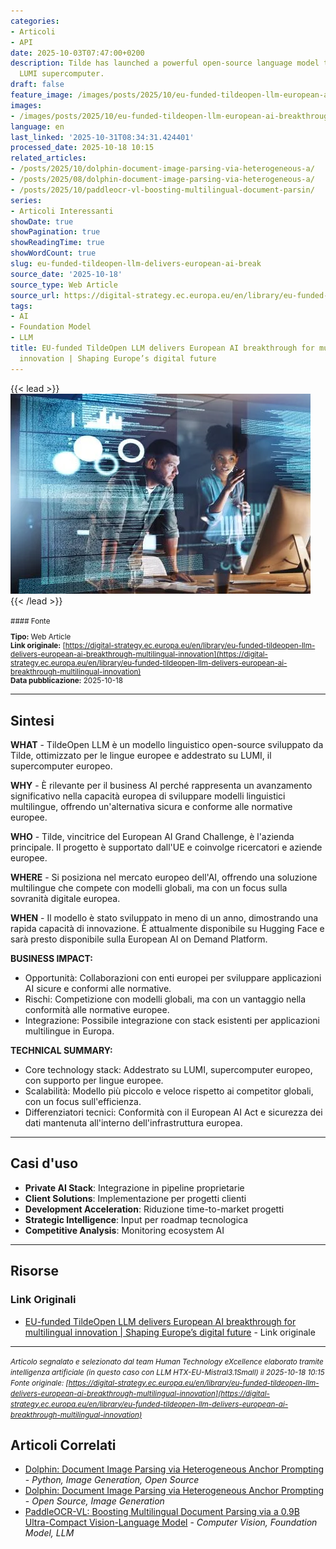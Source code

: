 ```yaml
---
categories:
- Articoli
- API
date: 2025-10-03T07:47:00+0200
description: Tilde has launched a powerful open-source language model trained on Europe's
  LUMI supercomputer.
draft: false
feature_image: /images/posts/2025/10/eu-funded-tildeopen-llm-european-ai-breakthrough-2.webp
images:
- /images/posts/2025/10/eu-funded-tildeopen-llm-european-ai-breakthrough-2.webp
language: en
last_linked: '2025-10-31T08:34:31.424401'
processed_date: 2025-10-18 10:15
related_articles:
- /posts/2025/10/dolphin-document-image-parsing-via-heterogeneous-a/
- /posts/2025/08/dolphin-document-image-parsing-via-heterogeneous-a/
- /posts/2025/10/paddleocr-vl-boosting-multilingual-document-parsin/
series:
- Articoli Interessanti
showDate: true
showPagination: true
showReadingTime: true
showWordCount: true
slug: eu-funded-tildeopen-llm-delivers-european-ai-break
source_date: '2025-10-18'
source_type: Web Article
source_url: https://digital-strategy.ec.europa.eu/en/library/eu-funded-tildeopen-llm-delivers-european-ai-breakthrough-multilingual-innovation
tags:
- AI
- Foundation Model
- LLM
title: EU-funded TildeOpen LLM delivers European AI breakthrough for multilingual
  innovation | Shaping Europe’s digital future
---
```


{{< lead >}}
![Two colleagues, a man and a woman, look intently at a glowing, transparent screen overlaid with lines of code and data visualizations in a dimly lit office.](/images/posts/2025/10/eu-funded-tildeopen-llm-european-ai-breakthrough-2.webp)
{{< /lead >}}

<small>
#### Fonte

**Tipo:** Web Article  
**Link originale:** [https://digital-strategy.ec.europa.eu/en/library/eu-funded-tildeopen-llm-delivers-european-ai-breakthrough-multilingual-innovation](https://digital-strategy.ec.europa.eu/en/library/eu-funded-tildeopen-llm-delivers-european-ai-breakthrough-multilingual-innovation)  
**Data pubblicazione:** 2025-10-18

</small>

---

## Sintesi

**WHAT** - TildeOpen LLM è un modello linguistico open-source sviluppato da Tilde, ottimizzato per le lingue europee e addestrato su LUMI, il supercomputer europeo.

**WHY** - È rilevante per il business AI perché rappresenta un avanzamento significativo nella capacità europea di sviluppare modelli linguistici multilingue, offrendo un'alternativa sicura e conforme alle normative europee.

**WHO** - Tilde, vincitrice del European AI Grand Challenge, è l'azienda principale. Il progetto è supportato dall'UE e coinvolge ricercatori e aziende europee.

**WHERE** - Si posiziona nel mercato europeo dell'AI, offrendo una soluzione multilingue che compete con modelli globali, ma con un focus sulla sovranità digitale europea.

**WHEN** - Il modello è stato sviluppato in meno di un anno, dimostrando una rapida capacità di innovazione. È attualmente disponibile su Hugging Face e sarà presto disponibile sulla European AI on Demand Platform.

**BUSINESS IMPACT:**
- Opportunità: Collaborazioni con enti europei per sviluppare applicazioni AI sicure e conformi alle normative.
- Rischi: Competizione con modelli globali, ma con un vantaggio nella conformità alle normative europee.
- Integrazione: Possibile integrazione con stack esistenti per applicazioni multilingue in Europa.

**TECHNICAL SUMMARY:**
- Core technology stack: Addestrato su LUMI, supercomputer europeo, con supporto per lingue europee.
- Scalabilità: Modello più piccolo e veloce rispetto ai competitor globali, con un focus sull'efficienza.
- Differenziatori tecnici: Conformità con il European AI Act e sicurezza dei dati mantenuta all'interno dell'infrastruttura europea.

---

## Casi d'uso

- **Private AI Stack**: Integrazione in pipeline proprietarie
- **Client Solutions**: Implementazione per progetti clienti
- **Development Acceleration**: Riduzione time-to-market progetti
- **Strategic Intelligence**: Input per roadmap tecnologica
- **Competitive Analysis**: Monitoring ecosystem AI

---



## Risorse

### Link Originali
- [EU-funded TildeOpen LLM delivers European AI breakthrough for multilingual innovation | Shaping Europe’s digital future](https://digital-strategy.ec.europa.eu/en/library/eu-funded-tildeopen-llm-delivers-european-ai-breakthrough-multilingual-innovation) - Link originale


---

*<small>Articolo segnalato e selezionato dal team Human Technology eXcellence elaborato tramite intelligenza artificiale (in questo caso con LLM HTX-EU-Mistral3.1Small) il 2025-10-18 10:15
Fonte originale: [https://digital-strategy.ec.europa.eu/en/library/eu-funded-tildeopen-llm-delivers-european-ai-breakthrough-multilingual-innovation](https://digital-strategy.ec.europa.eu/en/library/eu-funded-tildeopen-llm-delivers-european-ai-breakthrough-multilingual-innovation)</small>*

## Articoli Correlati

- [Dolphin: Document Image Parsing via Heterogeneous Anchor Prompting](/posts/2025/10/dolphin-document-image-parsing-via-heterogeneous-a/) - *Python, Image Generation, Open Source*
- [Dolphin: Document Image Parsing via Heterogeneous Anchor Prompting](/posts/2025/08/dolphin-document-image-parsing-via-heterogeneous-a/) - *Open Source, Image Generation*
- [PaddleOCR-VL: Boosting Multilingual Document Parsing via a 0.9B Ultra-Compact Vision-Language Model](/posts/2025/10/paddleocr-vl-boosting-multilingual-document-parsin/) - *Computer Vision, Foundation Model, LLM*